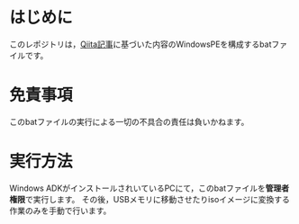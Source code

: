 # はじめに
このレポジトリは，[Qiita記事](https://qiita.com/ta_b0_/items/b16835740aa4b91246e9)に基づいた内容のWindowsPEを構成するbatファイルです。
# 免責事項
このbatファイルの実行による一切の不具合の責任は負いかねます。
# 実行方法
Windows ADKがインストールされいているPCにて，このbatファイルを**管理者権限**で実行します。
その後，USBメモリに移動させたりisoイメージに変換する作業のみを手動で行います。
